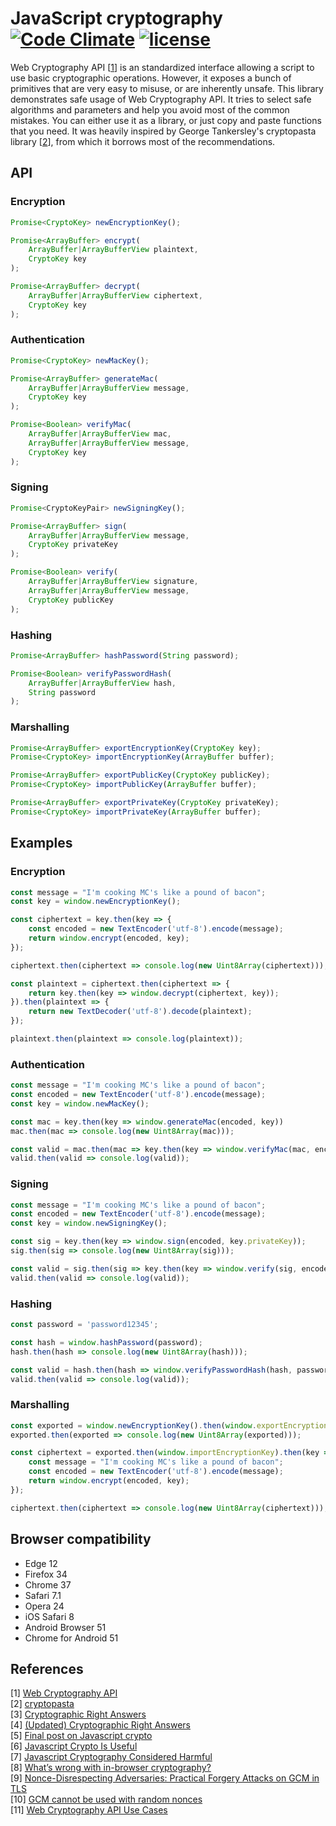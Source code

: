 # JavaScript cryptography [![Code Climate](https://codeclimate.com/github/Metalnem/javascript-crypto/badges/gpa.svg)](https://codeclimate.com/github/Metalnem/javascript-crypto) [![license](https://img.shields.io/badge/license-MIT-blue.svg?style=flat)](https://raw.githubusercontent.com/metalnem/javascript-crypto/master/LICENSE)

Web Cryptography API [[1](https://www.w3.org/TR/WebCryptoAPI/)] is an standardized interface allowing a script to use basic cryptographic operations. However, it exposes a bunch of primitives that are very easy to misuse, or are inherently unsafe. This library demonstrates safe usage of Web Cryptography API. It tries to select safe algorithms and parameters and help you avoid most of the common mistakes. You can either use it as a library, or just copy and paste functions that you need. It was heavily inspired by George Tankersley's cryptopasta library [[2](https://github.com/gtank/cryptopasta)], from which it borrows most of the recommendations.

## API

### Encryption

```javaScript
Promise<CryptoKey> newEncryptionKey();

Promise<ArrayBuffer> encrypt(
	ArrayBuffer|ArrayBufferView plaintext,
	CryptoKey key
);

Promise<ArrayBuffer> decrypt(
	ArrayBuffer|ArrayBufferView ciphertext,
	CryptoKey key
);
```

### Authentication

```javaScript
Promise<CryptoKey> newMacKey();

Promise<ArrayBuffer> generateMac(
	ArrayBuffer|ArrayBufferView message,
	CryptoKey key
);

Promise<Boolean> verifyMac(
	ArrayBuffer|ArrayBufferView mac,
	ArrayBuffer|ArrayBufferView message,
	CryptoKey key
);
```

### Signing

```javaScript
Promise<CryptoKeyPair> newSigningKey();

Promise<ArrayBuffer> sign(
	ArrayBuffer|ArrayBufferView message,
	CryptoKey privateKey
);

Promise<Boolean> verify(
	ArrayBuffer|ArrayBufferView signature,
	ArrayBuffer|ArrayBufferView message,
	CryptoKey publicKey
);
```

### Hashing

```javaScript
Promise<ArrayBuffer> hashPassword(String password);

Promise<Boolean> verifyPasswordHash(
	ArrayBuffer|ArrayBufferView hash,
	String password
);
```

### Marshalling

```javaScript
Promise<ArrayBuffer> exportEncryptionKey(CryptoKey key);
Promise<CryptoKey> importEncryptionKey(ArrayBuffer buffer);

Promise<ArrayBuffer> exportPublicKey(CryptoKey publicKey);
Promise<CryptoKey> importPublicKey(ArrayBuffer buffer);

Promise<ArrayBuffer> exportPrivateKey(CryptoKey privateKey);
Promise<CryptoKey> importPrivateKey(ArrayBuffer buffer);
```

## Examples

### Encryption

```javaScript
const message = "I'm cooking MC's like a pound of bacon";
const key = window.newEncryptionKey();

const ciphertext = key.then(key => {
	const encoded = new TextEncoder('utf-8').encode(message);
	return window.encrypt(encoded, key);
});

ciphertext.then(ciphertext => console.log(new Uint8Array(ciphertext)));

const plaintext = ciphertext.then(ciphertext => {
	return key.then(key => window.decrypt(ciphertext, key));
}).then(plaintext => {
	return new TextDecoder('utf-8').decode(plaintext);
});

plaintext.then(plaintext => console.log(plaintext));
```

### Authentication
```javaScript
const message = "I'm cooking MC's like a pound of bacon";
const encoded = new TextEncoder('utf-8').encode(message);
const key = window.newMacKey();

const mac = key.then(key => window.generateMac(encoded, key))
mac.then(mac => console.log(new Uint8Array(mac)));

const valid = mac.then(mac => key.then(key => window.verifyMac(mac, encoded, key)));
valid.then(valid => console.log(valid));
```

### Signing
```javaScript
const message = "I'm cooking MC's like a pound of bacon";
const encoded = new TextEncoder('utf-8').encode(message);
const key = window.newSigningKey();

const sig = key.then(key => window.sign(encoded, key.privateKey));
sig.then(sig => console.log(new Uint8Array(sig)));

const valid = sig.then(sig => key.then(key => window.verify(sig, encoded, key.publicKey)));
valid.then(valid => console.log(valid));
```

### Hashing
```javaScript
const password = 'password12345';

const hash = window.hashPassword(password);
hash.then(hash => console.log(new Uint8Array(hash)));

const valid = hash.then(hash => window.verifyPasswordHash(hash, password));
valid.then(valid => console.log(valid));
```

### Marshalling
```javaScript
const exported = window.newEncryptionKey().then(window.exportEncryptionKey);
exported.then(exported => console.log(new Uint8Array(exported)));

const ciphertext = exported.then(window.importEncryptionKey).then(key => {
	const message = "I'm cooking MC's like a pound of bacon";
    const encoded = new TextEncoder('utf-8').encode(message);
    return window.encrypt(encoded, key);
});

ciphertext.then(ciphertext => console.log(new Uint8Array(ciphertext)));
```

## Browser compatibility

- Edge 12
- Firefox 34
- Chrome 37
- Safari 7.1
- Opera 24
- iOS Safari 8
- Android Browser 51
- Chrome for Android 51

## References

[1] [Web Cryptography API](https://www.w3.org/TR/WebCryptoAPI/)  
[2] [cryptopasta](https://github.com/gtank/cryptopasta)  
[3] [Cryptographic Right Answers](http://www.daemonology.net/blog/2009-06-11-cryptographic-right-answers.html)   
[4] [(Updated) Cryptographic Right Answers](https://gist.github.com/tqbf/be58d2d39690c3b366ad)  
[5] [Final post on Javascript crypto](https://rdist.root.org/2010/11/29/final-post-on-javascript-crypto/)  
[6] [Javascript Crypto Is Useful](https://vnhacker.blogspot.rs/2014/06/why-javascript-crypto-is-useful.html)  
[7] [Javascript Cryptography Considered Harmful](https://www.nccgroup.trust/us/about-us/newsroom-and-events/blog/2011/august/javascript-cryptography-considered-harmful/)  
[8] [What’s wrong with in-browser cryptography?](https://tonyarcieri.com/whats-wrong-with-webcrypto)  
[9] [Nonce-Disrespecting Adversaries: Practical Forgery Attacks on GCM in TLS](https://www.usenix.org/system/files/conference/woot16/woot16-paper-bock.pdf)  
[10] [GCM cannot be used with random nonces](https://github.com/gtank/cryptopasta/issues/14)  
[11] [Web Cryptography API Use Cases](https://www.w3.org/TR/2013/WD-webcrypto-usecases-20130108/)
